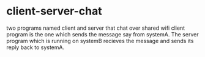 client-server-chat
==================

two programs named client and server that chat over shared wifi
client program is the one which sends the message say from systemA. 
The server program which is running on systemB recieves the message and sends its reply back to systemA.

